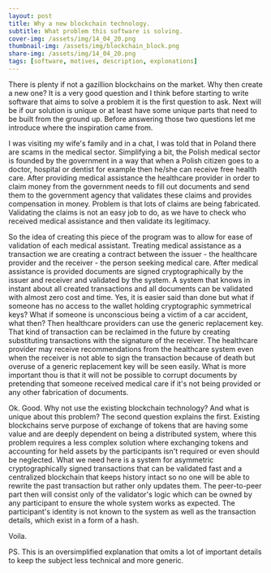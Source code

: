 ```yaml
---
layout: post
title: Why a new blockchain technology.
subtitle: What problem this software is solving.
cover-img: /assets/img/14_04_20.png
thumbnail-img: /assets/img/blockchain_block.png
share-img: /assets/img/14_04_20.png
tags: [software, motives, description, explonations]
---
```


There is plenty if not a gazillion blockchains on the market. Why then create a new one?
It is a very good question and I think before starting to write software that aims to solve a problem it is the first question to ask. Next will be if our solution is unique or at least have some unique parts that need to be built from the ground up. Before answering those two questions let me introduce where the inspiration came from.

I was visiting my wife's family and in a chat, I was told that in Poland there are scams in the medical sector. Simplifying a bit, the Polish medical sector is founded by the government in a way that when a Polish citizen goes to a doctor, hospital or dentist for example then he/she can receive free health care. After providing medical assistance the healthcare provider in order to claim money from the government needs to fill out documents and send them to the government agency that validates these claims and provides compensation in money. Problem is that lots of claims are being fabricated. Validating the claims is not an easy job to do, as we have to check who received medical assistance and then validate its legitimacy.

So the idea of creating this piece of the program was to allow for ease of validation of each medical assistant. Treating medical assistance as a transaction we are creating a contract between the issuer - the healthcare provider and the receiver - the person seeking medical care. After medical assistance is provided documents are signed cryptographically by the issuer and receiver and validated by the system. A system that knows in instant about all created transactions and all documents can be validated with almost zero cost and time. 
 Yes, it is easier said than done but what if someone has no access to the wallet holding cryptographic symmetrical keys? What if someone is unconscious being a victim of a car accident, what then? Then healthcare providers can use the generic replacement key. That kind of transaction can be reclaimed in the future by creating substituting transactions with the signature of the receiver. The healthcare provider may receive recommendations from the healthcare system even when the receiver is not able to sign the transaction because of death but overuse of a generic replacement key will be seen easily. What is more important thou is that it will not be possible to corrupt documents by pretending that someone received medical care if it's not being provided or any other fabrication of documents.

Ok. Good. Why not use the existing blockchain technology? And what is unique about this problem? The second question explains the first. Existing blockchains serve purpose of exchange of tokens that are having some value and are deeply dependent on being a distributed system, where this problem requires a less complex solution where exchanging tokens and accounting for held assets by the participants isn't required or even should be neglected. What we need here is a system for asymmetric cryptographically signed transactions that can be validated fast and a centralized blockchain that keeps history intact so no one will be able to rewrite the past transaction but rather only updates them. The peer-to-peer part then will consist only of the validator's logic which can be owned by any participant to ensure the whole system works as expected. The participant's identity is not known to the system as well as the transaction details, which exist in a form of a hash. 

Voila.


PS. This is an oversimplified explanation that omits a lot of important details to keep the subject less technical and more generic.

